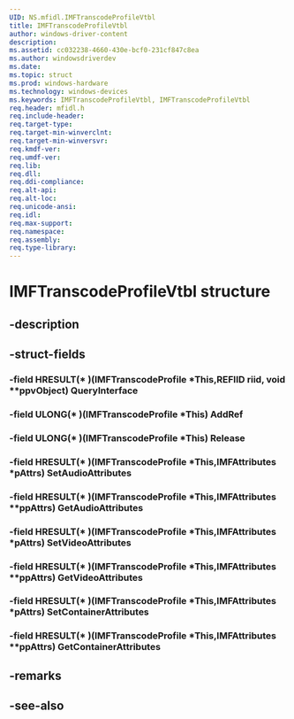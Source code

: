 ```yaml
---
UID: NS.mfidl.IMFTranscodeProfileVtbl
title: IMFTranscodeProfileVtbl
author: windows-driver-content
description: 
ms.assetid: cc032238-4660-430e-bcf0-231cf847c8ea
ms.author: windowsdriverdev
ms.date: 
ms.topic: struct
ms.prod: windows-hardware
ms.technology: windows-devices
ms.keywords: IMFTranscodeProfileVtbl, IMFTranscodeProfileVtbl
req.header: mfidl.h
req.include-header:
req.target-type:
req.target-min-winverclnt:
req.target-min-winversvr:
req.kmdf-ver:
req.umdf-ver:
req.lib:
req.dll:
req.ddi-compliance:
req.alt-api:
req.alt-loc:
req.unicode-ansi:
req.idl:
req.max-support:
req.namespace:
req.assembly:
req.type-library:
---
```


# IMFTranscodeProfileVtbl structure

## -description



## -struct-fields

### -field HRESULT(* )(IMFTranscodeProfile *This,REFIID riid, void **ppvObject) QueryInterface			
 	
### -field ULONG(* )(IMFTranscodeProfile *This) AddRef			
 	
### -field ULONG(* )(IMFTranscodeProfile *This) Release			
 	
### -field HRESULT(* )(IMFTranscodeProfile *This,IMFAttributes *pAttrs) SetAudioAttributes			
 	
### -field HRESULT(* )(IMFTranscodeProfile *This,IMFAttributes **ppAttrs) GetAudioAttributes			
 	
### -field HRESULT(* )(IMFTranscodeProfile *This,IMFAttributes *pAttrs) SetVideoAttributes			
 	
### -field HRESULT(* )(IMFTranscodeProfile *This,IMFAttributes **ppAttrs) GetVideoAttributes			
 	
### -field HRESULT(* )(IMFTranscodeProfile *This,IMFAttributes *pAttrs) SetContainerAttributes			
 	
### -field HRESULT(* )(IMFTranscodeProfile *This,IMFAttributes **ppAttrs) GetContainerAttributes			
 	
## -remarks

## -see-also